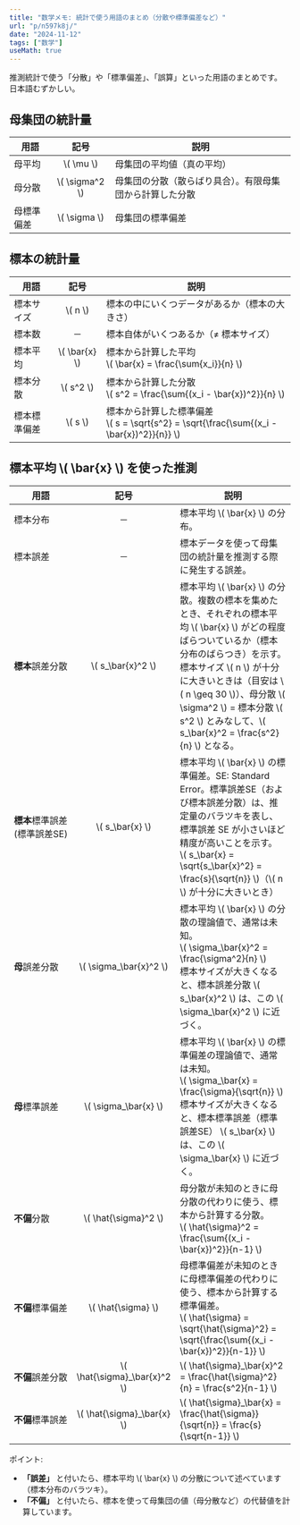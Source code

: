 ```yaml
---
title: "数学メモ: 統計で使う用語のまとめ（分散や標準偏差など）"
url: "p/n597k8j/"
date: "2024-11-12"
tags: ["数学"]
useMath: true
---
```


推測統計で使う「分散」や「標準偏差」、「誤算」といった用語のまとめです。
日本語むずかしい。


母集団の統計量
----

| 用語 | 記号 | 説明 |
| ---- | :--: | ---- |
| 母平均 | \\( \mu \\) | 母集団の平均値（真の平均） |
| 母分散 | \\( \sigma^2 \\) | 母集団の分散（散らばり具合）。有限母集団から計算した分散 |
| 母標準偏差 | \\( \sigma \\) | 母集団の標準偏差 |


標本の統計量
----

| 用語 | 記号 | 説明 |
| ---- | :--: | ---- |
| 標本サイズ | \\( n \\) | 標本の中にいくつデータがあるか（標本の大きさ） |
| 標本数 | ─ | 標本自体がいくつあるか（≠ 標本サイズ） |
| 標本平均 | \\( \bar{x} \\) | 標本から計算した平均<br>\\( \bar{x} =  \frac{\sum{x_i}}{n} \\) |
| 標本分散 | \\( s^2 \\) | 標本から計算した分散<br>\\( s^2 = \frac{\sum{(x_i - \bar{x})^2}}{n} \\) |
| 標本標準偏差 | \\( s \\) | 標本から計算した標準偏差<br>\\( s = \sqrt{s^2} = \sqrt{\frac{\sum{(x_i - \bar{x})^2}}{n}} \\) |


標本平均 \\( \bar{x} \\) を使った推測
----

| 用語 | 記号 | 説明 |
| ---- | :--: | ---- |
| 標本分布 | ─ | 標本平均 \\( \bar{x} \\) の分布。 |
| 標本誤差 | ─ | 標本データを使って母集団の統計量を推測する際に発生する誤差。 |
| **標本**誤差分散 | \\( s_\bar{x}^2 \\) | 標本平均 \\( \bar{x} \\) の分散。複数の標本を集めたとき、それぞれの標本平均 \\( \bar{x} \\) がどの程度ばらついているか（標本分布のばらつき）を示す。標本サイズ \\( n \\) が十分に大きいときは（目安は \\( n \geq 30 \\)）、母分散 \\( \sigma^2 \\) = 標本分散 \\( s^2 \\) とみなして、\\( s_\bar{x}^2 = \frac{s^2}{n} \\) となる。 |
| **標本**標準誤差<br><span style="white-space: nowrap;">(標準誤差SE)</span> | \\( s_\bar{x} \\) | 標本平均 \\( \bar{x} \\) の標準偏差。SE: Standard Error。標準誤差SE（および標本誤差分散）は、推定量のバラツキを表し、標準誤差 SE が小さいほど精度が高いことを示す。<br>\\( s_\bar{x} = \sqrt{s_\bar{x}^2} = \frac{s}{\sqrt{n}} \\)（\\( n \\) が十分に大きいとき） |
| **母**誤差分散 | \\( \sigma_\bar{x}^2 \\)  | 標本平均 \\( \bar{x} \\) の分散の理論値で、通常は未知。<br>\\( \sigma_\bar{x}^2 = \frac{\sigma^2}{n} \\)<br>標本サイズが大きくなると、標本誤差分散 \\( s_\bar{x}^2 \\) は、この \\( \sigma_\bar{x}^2 \\) に近づく。 |
| **母**標準誤差 | \\( \sigma_\bar{x} \\) | 標本平均 \\( \bar{x} \\) の標準偏差の理論値で、通常は未知。<br>\\( \sigma_\bar{x} = \frac{\sigma}{\sqrt{n}} \\)<br>標本サイズが大きくなると、標本標準誤差（標準誤差SE） \\( s_\bar{x} \\) は、この \\( \sigma_\bar{x} \\) に近づく。 |
| **不偏**分散 | \\( \hat{\sigma}^2 \\) | 母分散が未知のときに母分散の代わりに使う、標本から計算する分散。<br>\\( \hat{\sigma}^2 = \frac{\sum{(x_i - \bar{x})^2}}{n-1} \\) |
| **不偏**標準偏差 | \\( \hat{\sigma} \\) | 母標準偏差が未知のときに母標準偏差の代わりに使う、標本から計算する標準偏差。<br>\\( \hat{\sigma} = \sqrt{\hat{\sigma}^2} = \sqrt{\frac{\sum{(x_i - \bar{x})^2}}{n-1}} \\) |
| **不偏**誤差分散 | \\( \hat{\sigma}_\bar{x}^2 \\) | \\( \hat{\sigma}_\bar{x}^2 = \frac{\hat{\sigma}^2}{n} = \frac{s^2}{n-1}  \\) |
| **不偏**標準誤差 | \\( \hat{\sigma}_\bar{x} \\) | \\( \hat{\sigma}_\bar{x} = \frac{\hat{\sigma}}{\sqrt{n}} = \frac{s}{\sqrt{n-1}} \\) |

ポイント:

- **「誤差」** と付いたら、標本平均 \\( \bar{x} \\) の分散について述べています（標本分布のバラツキ）。
- **「不偏」** と付いたら、標本を使って母集団の値（母分散など）の代替値を計算しています。

